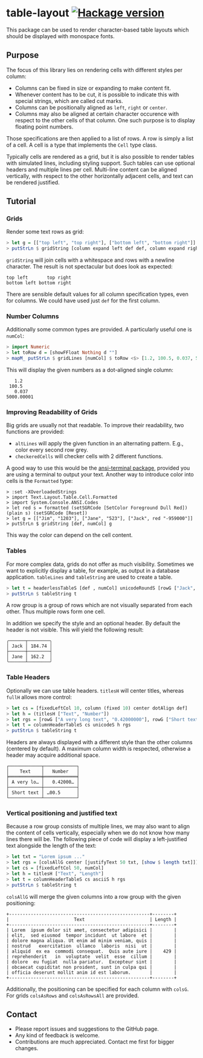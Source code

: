 # table-layout [![Hackage version](https://img.shields.io/hackage/v/table-layout.svg?label=Hackage)](https://hackage.haskell.org/package/table-layout)

This package can be used to render character-based table layouts which should be displayed with monospace fonts.

## Purpose

The focus of this library lies on rendering cells with different styles per column:
* Columns can be fixed in size or expanding to make content fit.
* Whenever content has to be cut, it is possible to indicate this with special strings, which are called cut marks.
* Columns can be positionally aligned as `left`, `right` or `center`.
* Columns may also be aligned at certain character occurence with respect to the other cells of that column. One such purpose is to display floating point numbers.

Those specifications are then applied to a list of rows. A row is simply a list of a cell. A cell is a type that implements the `Cell` type class.

Typically cells are rendered as a grid, but it is also possible to render tables with simulated lines, including styling support. Such tables can use optional headers and multiple lines per cell. Multi-line content can be aligned vertically, with respect to the other horizontally adjacent cells, and text can be rendered justified.

## Tutorial

### Grids

Render some text rows as grid:
``` hs
> let g = [["top left", "top right"], ["bottom left", "bottom right"]]
> putStrLn $ gridString [column expand left def def, column expand right def def] g
```
`gridString` will join cells with a whitespace and rows with a newline character. The result is not spectacular but does look as expected:
```
top left       top right
bottom left bottom right
```
There are sensible default values for all column specification types, even for columns. We could have used just `def` for the first column.

### Number Columns

Additionally some common types are provided. A particularly useful one is `numCol`:
``` hs
> import Numeric
> let toRow d = [showFFloat Nothing d ""]
> mapM_ putStrLn $ gridLines [numCol] $ toRow <$> [1.2, 100.5, 0.037, 5000.00001]
```
This will display the given numbers as a dot-aligned single column:
```
   1.2    
 100.5    
   0.037
5000.00001
```

### Improving Readability of Grids

Big grids are usually not that readable. To improve their readability, two functions are provided:

* `altLines` will apply the given function in an alternating pattern. E.g., color every second row grey.
* `checkeredCells` will checker cells with 2 different functions.

A good way to use this would be the [ansi-terminal package][], provided you are using a terminal to output your text. Another way to introduce color into cells is the `Formatted` type:
```
> :set -XOverloadedStrings
> import Text.Layout.Table.Cell.Formatted
> import System.Console.ANSI.Codes
> let red s = formatted (setSGRCode [SetColor Foreground Dull Red]) (plain s) (setSGRCode [Reset])
> let g = [["Jim", "1203"], ["Jane", "523"], ["Jack", red "-959000"]]
> putStrLn $ gridString [def, numCol] g
```
This way the color can depend on the cell content.

### Tables

For more complex data, grids do not offer as much visibility. Sometimes we want to explicitly display a table, for example, as output in a database application. `tableLines` and `tableString` are used to create a table.

``` hs
> let t = headerlessTableS [def , numCol] unicodeRoundS [rowG ["Jack", "184.74"], rowG ["Jane", "162.2"]]
> putStrLn $ tableString t
```
A row group is a group of rows which are not visually separated from each other. Thus multiple rows form one cell.

In addition we specify the style and an optional header. By default the header is not visible. This will yield the following result:
```
╭──────┬────────╮
│ Jack │ 184.74 │
├──────┼────────┤
│ Jane │ 162.2  │
╰──────┴────────╯
```

### Table Headers

Optionally we can use table headers. `titlesH` will center titles, whereas `fullH` allows more control:

``` hs
> let cs = [fixedLeftCol 10, column (fixed 10) center dotAlign def]
> let h = (titlesH ["Text", "Number"])
> let rgs = [rowG ["A very long text", "0.42000000"], rowG ["Short text", "100200.5"]]
> let t = columnHeaderTableS cs unicodeS h rgs
> putStrLn $ tableString t
```
Headers are always displayed with a different style than the other columns (centered by default). A maximum column width is respected, otherwise a header may acquire additional space.
```
┌────────────┬────────────┐
│    Text    │   Number   │
╞════════════╪════════════╡
│ A very lo… │   0.42000… │
├────────────┼────────────┤
│ Short text │ …00.5      │
└────────────┴────────────┘
```
### Vertical positioning and justified text
Because a row group consists of multiple lines, we may also want to align the content of cells vertically, especially when we do not know how many lines there will be.  The following piece of code will display a left-justified text alongside the length of the text:
``` hs
> let txt = "Lorem ipsum ..." 
> let rgs = [colsAllG center [justifyText 50 txt, [show $ length txt]]]
> let cs = [fixedLeftCol 50, numCol]
> let h = titlesH ["Text", "Length"]
> let t = columnHeaderTableS cs asciiS h rgs
> putStrLn $ tableString t
```
`colsAllG` will merge the given columns into a row group with the given positioning:
```
+----------------------------------------------------+--------+
|                        Text                        | Length |
+----------------------------------------------------+--------+
| Lorem  ipsum dolor sit amet, consectetur adipisici |        |
| elit,  sed eiusmod  tempor incidunt  ut labore  et |        |
| dolore magna aliqua. Ut enim ad minim veniam, quis |        |
| nostrud   exercitation  ullamco  laboris  nisi  ut |        |
| aliquid  ex ea  commodi consequat.  Quis aute iure |    429 |
| reprehenderit   in  voluptate  velit  esse  cillum |        |
| dolore  eu fugiat  nulla pariatur.  Excepteur sint |        |
| obcaecat cupiditat non proident, sunt in culpa qui |        |
| officia deserunt mollit anim id est laborum.       |        |
+----------------------------------------------------+--------+
```
Additionally, the positioning can be specified for each column with `colsG`.  For grids `colsAsRows` and `colsAsRowsAll` are provided.

## Contact

* Please report issues and suggestions to the GitHub page.
* Any kind of feedback is welcome.
* Contributions are much appreciated. Contact me first for bigger changes.

[ansi-terminal package]: http://hackage.haskell.org/package/ansi-terminal
